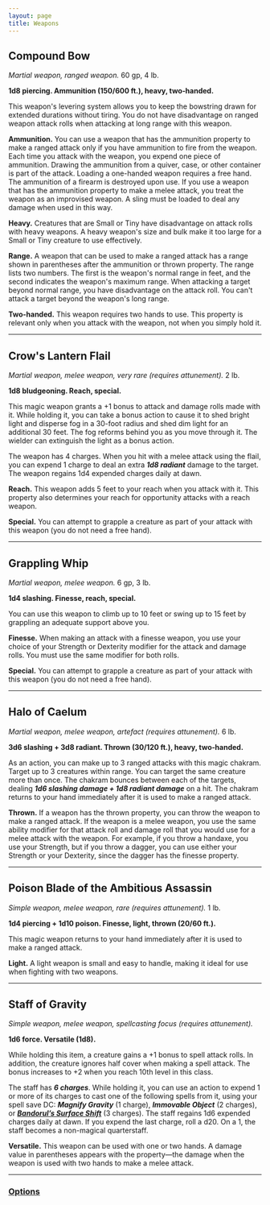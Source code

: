 ```yaml
---
layout: page
title: Weapons
---
```


## **Compound Bow**

*Martial weapon, ranged weapon.* 60 gp, 4 lb.

**1d8 piercing. Ammunition (150/600 ft.), heavy, two‑handed.**

This weapon's levering system allows you to keep the bowstring drawn for extended durations without tiring. You do not have disadvantage on ranged weapon attack rolls when attacking at long range with this weapon.

**Ammunition.** You can use a weapon that has the ammunition property to make a ranged attack only if you have ammunition to fire from the weapon. Each time you attack with the weapon, you expend one piece of ammunition. Drawing the ammunition from a quiver, case, or other container is part of the attack. Loading a one-handed weapon requires a free hand. The ammunition of a firearm is destroyed upon use. If you use a weapon that has the ammunition property to make a melee attack, you treat the weapon as an improvised weapon. A sling must be loaded to deal any damage when used in this way.

**Heavy.** Creatures that are Small or Tiny have disadvantage on attack rolls with heavy weapons. A heavy weapon's size and bulk make it too large for a Small or Tiny creature to use effectively.

**Range.** A weapon that can be used to make a ranged attack has a range shown in parentheses after the ammunition or thrown property. The range lists two numbers. The first is the weapon's normal range in feet, and the second indicates the weapon's maximum range. When attacking a target beyond normal range, you have disadvantage on the attack roll. You can't attack a target beyond the weapon's long range.

**Two-handed.** This weapon requires two hands to use. This property is relevant only when you attack with the weapon, not when you simply hold it.

---

## **Crow's Lantern Flail**

*Martial weapon, melee weapon, very rare (requires attunement).* 2 lb.

**1d8 bludgeoning. Reach, special.**

This magic weapon grants a +1 bonus to attack and damage rolls made with it. While holding it, you can take a bonus action to cause it to shed bright light and disperse fog in a 30-foot radius and shed dim light for an additional 30 feet. The fog reforms behind you as you move through it. The wielder can extinguish the light as a bonus action.

The weapon has 4 charges. When you hit with a melee attack using the flail, you can expend 1 charge to deal an extra ***1d8 radiant*** damage to the target. The weapon regains 1d4 expended charges daily at dawn.

**Reach.** This weapon adds 5 feet to your reach when you attack with it. This property also determines your reach for opportunity attacks with a reach weapon.

**Special.** You can attempt to grapple a creature as part of your attack with this weapon (you do not need a free hand).

---

## **Grappling Whip**

*Martial weapon, melee weapon.* 6 gp, 3 lb.

**1d4 slashing. Finesse, reach, special.**

You can use this weapon to climb up to 10 feet or swing up to 15 feet by grappling an adequate support above you.

**Finesse.** When making an attack with a finesse weapon, you use your choice of your Strength or Dexterity modifier for the attack and damage rolls. You must use the same modifier for both rolls.

**Special.** You can attempt to grapple a creature as part of your attack with this weapon (you do not need a free hand).

---

## **Halo of Caelum**

*Martial weapon, melee weapon, artefact (requires attunement).* 6 lb.

**3d6 slashing + 3d8 radiant. Thrown (30/120 ft.), heavy, two‑handed.**

As an action, you can make up to 3 ranged attacks with this magic chakram. Target up to 3 creatures within range. You can target the same creature more than once. The chakram bounces between each of the targets, dealing ***1d6 slashing damage + 1d8 radiant damage*** on a hit. The chakram returns to your hand immediately after it is used to make a ranged attack.

**Thrown.** If a weapon has the thrown property, you can throw the weapon to make a ranged attack. If the weapon is a melee weapon, you use the same ability modifier for that attack roll and damage roll that you would use for a melee attack with the weapon. For example, if you throw a handaxe, you use your Strength, but if you throw a dagger, you can use either your Strength or your Dexterity, since the dagger has the finesse property.

---

## **Poison Blade of the Ambitious Assassin**

*Simple weapon, melee weapon, rare (requires attunement).* 1 lb.

**1d4 piercing + 1d10 poison. Finesse, light, thrown (20/60 ft.).**

This magic weapon returns to your hand immediately after it is used to make a ranged attack.

**Light.** A light weapon is small and easy to handle, making it ideal for use when fighting with two weapons.

---

## **Staff of Gravity**

*Simple weapon, melee weapon, spellcasting focus (requires attunement).*

**1d6 force. Versatile (1d8).**

While holding this item, a creature gains a +1 bonus to spell attack rolls. In addition, the creature ignores half cover when making a spell attack. The bonus increases to +2 when you reach 10th level in this class.

The staff has ***6 charges***. While holding it, you can use an action to expend 1 or more of its charges to cast one of the following spells from it, using your spell save DC: ***Magnify Gravity*** (1 charge), ***Immovable Object*** (2 charges), or [***Bandorul’s Surface Shift***](../spells/3rd-level#bandoruls-surface-shift) (3 charges). The staff regains 1d6 expended charges daily at dawn. If you expend the last charge, roll a d20. On a 1, the staff becomes a non-magical quarterstaff.

**Versatile.** This weapon can be used with one or two hands. A damage value in parentheses appears with the property—the damage when the weapon is used with two hands to make a melee attack.

---

### **[Options](../../../options)**
